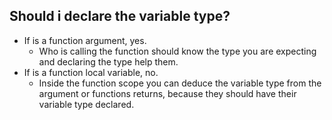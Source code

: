 ## Should i declare the variable type?

* If is a function argument, yes.
  * Who is calling the function should know the type you are expecting and declaring the type help them.
* If is a function local variable, no.
  * Inside the function scope you can deduce the variable type from the argument or functions returns, because they should have their variable type declared.
